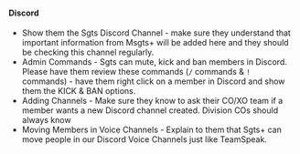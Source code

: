 #### Discord

* Show them the Sgts Discord Channel - make sure they understand that important information from Msgts+ will be added here and they should be checking this channel regularly.
* Admin Commands - Sgts can mute, kick and ban members in Discord. Please have them review these commands (`/` commands & `!` commands) - have them right click on a member in Discord and show them the KICK & BAN options.
* Adding Channels - Make sure they know to ask their CO/XO team if a member wants a new Discord channel created. Division COs should always know
* Moving Members in Voice Channels - Explain to them that Sgts+ can move people in our Discord Voice Channels just like TeamSpeak. 